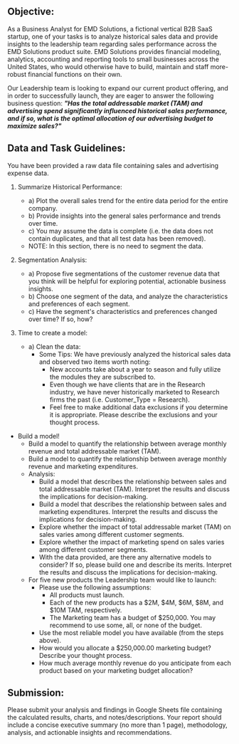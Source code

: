 ## Objective:

As a Business Analyst for EMD Solutions, a fictional vertical B2B SaaS startup, one of your tasks is to analyze historical sales data and provide insights to the leadership team regarding sales performance across the EMD Solutions product suite. EMD Solutions provides financial modeling, analytics, accounting and reporting tools to small businesses across the United States, who would otherwise have to build, maintain and staff more-robust financial functions on their own.

Our Leadership team is looking to expand our current product offering, and in order to successfully launch, they are eager to answer the following business question: ***"Has the total addressable market (TAM) and advertising spend significantly influenced historical sales performance, and if so, what is the optimal allocation of our advertising budget to maximize sales?"***

## Data and Task Guidelines:

You have been provided a raw data file containing sales and advertising expense data. 

1. Summarize Historical Performance:
   
   - a) Plot the overall sales trend for the entire data period for the entire company.
   - b) Provide insights into the general sales performance and trends over time.
   - c) You may assume the data is complete (i.e. the data does not contain duplicates, and that all test data has been removed).
   - NOTE: In this section, there is no need to segment the data.


2. Segmentation Analysis:
   
      - a) Propose five segmentations of the customer revenue data that you think will be helpful for exploring potential, actionable business insights.
      - b) Choose one segment of the data, and analyze the characteristics and preferences of each segment.
      - c) Have the segment's characteristics and preferences changed over time? If so, how?
    

3. Time to create a model:
   
    - a) Clean the data:
       * Some Tips: We have previously analyzed the historical sales data and observed two items worth noting:
           * New accounts take about a year to season and fully utilize the modules they are subscribed to.
           * Even though we have clients that are in the Research industry, we have never historically marketed to Research firms the past (i.e. Customer_Type = Research).
           * Feel free to make additional data exclusions if you determine it is appropriate. Please describe the exclusions and your thought process.
  * Build a model!
     * Build a model to quantify the relationship between average monthly revenue and total addressable market (TAM).
     * Build a model to quantify the relationship between average monthly revenue and marketing expenditures.
     * Analysis:
         * Build a model that describes the relationship between sales and total addressable market (TAM). Interpret the results and discuss the implications for decision-making.
         * Build a model that describes the relationship between sales and marketing expenditures. Interpret the results and discuss the implications for decision-making.
         * Explore whether the impact of total addressable market (TAM) on sales varies among different customer segments.
         * Explore whether the impact of marketing spend on sales varies among different customer segments.
         * With the data provided, are there any alternative models to consider? If so, please build one and describe its merits. Interpret the results and discuss the implications for decision-making.  
     * For five new products the Leadership team would like to launch:
         * Please use the following assumptions:
            * All products must launch.
            * Each of the new products has a $2M, $4M, $6M, $8M, and $10M TAM, respectively.
            * The Marketing team has a budget of $250,000. You may recommend to use some, all, or none of the budget.
         * Use the most reliable model you have available (from the steps above). 
         * How would you allocate a $250,000.00 marketing budget? Describe your thought process.
         * How much average monthly revenue do you anticipate from each product based on your marketing budget allocation?
         

## Submission:

Please submit your analysis and findings in Google Sheets file containing the calculated results, charts, and notes/descriptions. Your report should include a concise executive summary (no more than 1 page), methodology, analysis, and actionable insights and recommendations.

